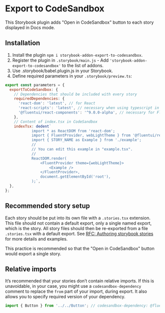 # Export to CodeSandbox

This Storybook plugin adds "Open in CodeSandbox" button to each story displayed in Docs mode.

## Installation

1. Install the plugin `npm i storybook-addon-export-to-codesandbox`.
2. Register the plugin in `.storybook/main.js` - Add `'storybook-addon-export-to-codesandbox'` to the list of addons.
3. Use .storybook/babel.plugin.js in your Storybook.
4. Define required parameters in your `.storybook/preview.ts`:

```js
export const parameters = {
  exportToCodeSandbox: {
    // Dependencies that should be included with every story
    requiredDependencies: {
      'react-dom': 'latest', // for React
      'react-scripts': 'latest', // necessary when using typescript in CodeSandbox
      '@fluentui/react-components': '^9.0.0-alpha', // necessary for FluentProvider
    },
    // Content of index.tsx in CodeSandbox
    indexTsx: dedent`
            import * as ReactDOM from 'react-dom';
            import { FluentProvider, webLightTheme } from '@fluentui/react-components';
            import { STORY_NAME as Example } from './example';
            //
            // You can edit this example in "example.tsx".
            //
            ReactDOM.render(
                <FluentProvider theme={webLightTheme}>
                    <Example />
                </FluentProvider>,
                document.getElementById('root'),
            );`,
  },
};
```

## Recommended story setup

Each story should be put into its own file with a `.stories.tsx` extension. This file should not contain a default export, only a single named export, which is the story. All story files should then be re-exported from a file `.stories.tsx` with a default export. See [RFC: Authoring storybook stories](https://github.com/microsoft/fluentui/blob/master/rfcs/convergence/authoring-stories.md) for more details and examples.

This practice is recommended so that the "Open in CodeSandbox" button would export a single story.

## Relative imports

It’s recommended that your stories don’t contain relative imports. If this is unavoidable, in your case, you might use a `codesandbox-dependency` comment to replace the `from` part of your import, during export. It also allows you to specify required version of your dependency.

```ts
import { Button } from '../../Button'; // codesandbox-dependency: @fluentui/react-button ^9.0.0-alpha
```
